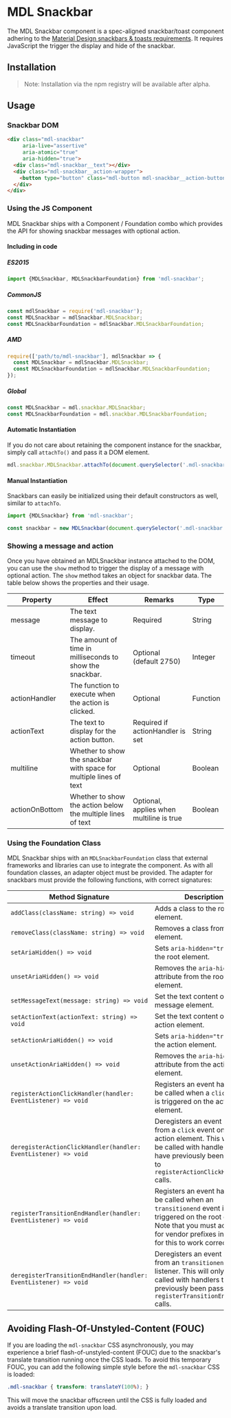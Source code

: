 # MDL Snackbar

The MDL Snackbar component is a spec-aligned snackbar/toast component adhering to the
[Material Design snackbars & toasts requirements](https://material.google.com/components/snackbars-toasts.html#snackbars-toasts-specs).
It requires JavaScript the trigger the display and hide of the snackbar.

## Installation

> Note: Installation via the npm registry will be available after alpha.

## Usage

### Snackbar DOM

```html
<div class="mdl-snackbar"
     aria-live="assertive"
     aria-atomic="true"
     aria-hidden="true">
  <div class="mdl-snackbar__text"></div>
  <div class="mdl-snackbar__action-wrapper">
    <button type="button" class="mdl-button mdl-snackbar__action-button"></button>
  </div>
</div>
```

### Using the JS Component

MDL Snackbar ships with a Component / Foundation combo which provides the API for showing snackbar
messages with optional action.

#### Including in code

##### ES2015

```javascript
import {MDLSnackbar, MDLSnackbarFoundation} from 'mdl-snackbar';
```

##### CommonJS

```javascript
const mdlSnackbar = require('mdl-snackbar');
const MDLSnackbar = mdlSnackbar.MDLSnackbar;
const MDLSnackbarFoundation = mdlSnackbar.MDLSnackbarFoundation;
```

##### AMD

```javascript
require(['path/to/mdl-snackbar'], mdlSnackbar => {
  const MDLSnackbar = mdlSnackbar.MDLSnackbar;
  const MDLSnackbarFoundation = mdlSnackbar.MDLSnackbarFoundation;
});
```

##### Global

```javascript
const MDLSnackbar = mdl.snackbar.MDLSnackbar;
const MDLSnackbarFoundation = mdl.snackbar.MDLSnackbarFoundation;
```

#### Automatic Instantiation

If you do not care about retaining the component instance for the snackbar, simply call `attachTo()`
and pass it a DOM element.  

```javascript
mdl.snackbar.MDLSnackbar.attachTo(document.querySelector('.mdl-snackbar'));
```

#### Manual Instantiation

Snackbars can easily be initialized using their default constructors as well, similar to `attachTo`.

```javascript
import {MDLSnackbar} from 'mdl-snackbar';

const snackbar = new MDLSnackbar(document.querySelector('.mdl-snackbar'));
```

### Showing a message and action

Once you have obtained an MDLSnackbar instance attached to the DOM, you can use
the `show` method to trigger the display of a message with optional action. The
`show`  method takes an object for snackbar data. The table below shows the
properties and their usage.

| Property | Effect | Remarks | Type |
|-----------|--------|---------|---------|
| message   | The text message to display. | Required | String |
| timeout   | The amount of time in milliseconds to show the snackbar. | Optional (default 2750) | Integer |
| actionHandler | The function to execute when the action is clicked. | Optional | Function |
| actionText | The text to display for the action button. | Required if actionHandler is set |  String |
| multiline | Whether to show the snackbar with space for multiple lines of text | Optional |  Boolean |
| actionOnBottom | Whether to show the action below the multiple lines of text | Optional, applies when multiline is true |  Boolean |

### Using the Foundation Class

MDL Snackbar ships with an `MDLSnackbarFoundation` class that external frameworks and libraries can
use to integrate the component. As with all foundation classes, an adapter object must be provided.
The adapter for snackbars must provide the following functions, with correct signatures:

| Method Signature | Description |
| --- | --- |
| `addClass(className: string) => void` | Adds a class to the root element. |
| `removeClass(className: string) => void` | Removes a class from the root element. |
| `setAriaHidden() => void` | Sets `aria-hidden="true"` on the root element. |
| `unsetAriaHidden() => void` | Removes the `aria-hidden` attribute from the root element. |
| `setMessageText(message: string) => void` | Set the text content of the message element. |
| `setActionText(actionText: string) => void` | Set the text content of the action element. |
| `setActionAriaHidden() => void` | Sets `aria-hidden="true"` on the action element. |
| `unsetActionAriaHidden() => void` | Removes the `aria-hidden` attribute from the action element. |
| `registerActionClickHandler(handler: EventListener) => void` | Registers an event handler to be called when a `click` event is triggered on the action element. |
| `deregisterActionClickHandler(handler: EventListener) => void` | Deregisters an event handler from a `click` event on the action element. This will only be called with handlers that have previously been passed to `registerActionClickHandler` calls. |
| `registerTransitionEndHandler(handler: EventListener) => void` | Registers an event handler to be called when an `transitionend` event is triggered on the root element. Note that you must account for vendor prefixes in order for this to work correctly. |
| `deregisterTransitionEndHandler(handler: EventListener) => void` | Deregisters an event handler from an `transitionend` event listener. This will only be called with handlers that have previously been passed to `registerTransitionEndHandler` calls. |

## Avoiding Flash-Of-Unstyled-Content (FOUC)

If you are loading the `mdl-snackbar` CSS asynchronously, you may experience a brief flash-of-unstyled-content (FOUC) due to the
snackbar's translate transition running once the CSS loads. To avoid this temporary FOUC, you can add the following simple style
before the `mdl-snackbar` CSS is loaded:

```css
.mdl-snackbar { transform: translateY(100%); }
```
This will move the snackbar offscreen until the CSS is fully loaded and avoids a translate transition upon load.
